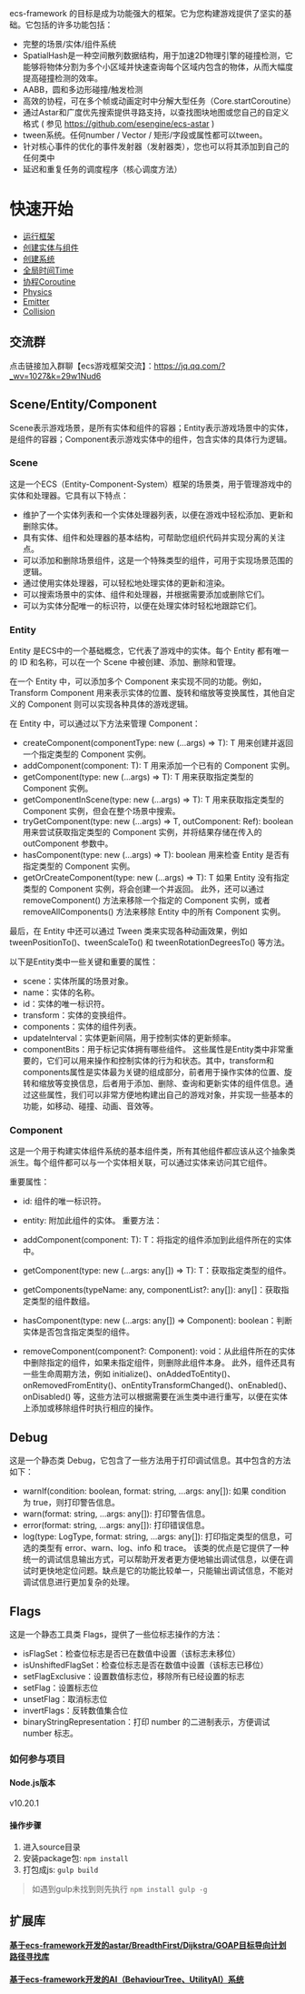 ecs-framework 的目标是成为功能强大的框架。它为您构建游戏提供了坚实的基础。它包括的许多功能包括：

- 完整的场景/实体/组件系统
- SpatialHash是一种空间散列数据结构，用于加速2D物理引擎的碰撞检测，它能够将物体分割为多个小区域并快速查询每个区域内包含的物体，从而大幅度提高碰撞检测的效率。
- AABB，圆和多边形碰撞/触发检测
- 高效的协程，可在多个帧或动画定时中分解大型任务（Core.startCoroutine）
- 通过Astar和广度优先搜索提供寻路支持，以查找图块地图或您自己的自定义格式 ( 参见 https://github.com/esengine/ecs-astar )
- tween系统。任何number / Vector / 矩形/字段或属性都可以tween。
- 针对核心事件的优化的事件发射器（发射器类），您也可以将其添加到自己的任何类中
- 延迟和重复任务的调度程序（核心调度方法）

# 快速开始
- [运行框架](docs/getting_start.md)
- [创建实体与组件](docs/create_entity_component.md)
- [创建系统](docs/system.md)
- [全局时间Time](docs/time.md)
- [协程Coroutine](docs/coroutine.md)
- [Physics](docs/physics.md)
- [Emitter](docs/emitter.md)
- [Collision](docs/collision.md)

## 交流群
点击链接加入群聊【ecs游戏框架交流】：https://jq.qq.com/?_wv=1027&k=29w1Nud6


## Scene/Entity/Component
Scene表示游戏场景，是所有实体和组件的容器；Entity表示游戏场景中的实体，是组件的容器；Component表示游戏实体中的组件，包含实体的具体行为逻辑。

### Scene
这是一个ECS（Entity-Component-System）框架的场景类，用于管理游戏中的实体和处理器。它具有以下特点：

- 维护了一个实体列表和一个实体处理器列表，以便在游戏中轻松添加、更新和删除实体。
- 具有实体、组件和处理器的基本结构，可帮助您组织代码并实现分离的关注点。
- 可以添加和删除场景组件，这是一个特殊类型的组件，可用于实现场景范围的逻辑。
- 通过使用实体处理器，可以轻松地处理实体的更新和渲染。
- 可以搜索场景中的实体、组件和处理器，并根据需要添加或删除它们。
- 可以为实体分配唯一的标识符，以便在处理实体时轻松地跟踪它们。

### Entity
Entity 是ECS中的一个基础概念，它代表了游戏中的实体。每个 Entity 都有唯一的 ID 和名称，可以在一个 Scene 中被创建、添加、删除和管理。

在一个 Entity 中，可以添加多个 Component 来实现不同的功能。例如，Transform Component 用来表示实体的位置、旋转和缩放等变换属性，其他自定义的 Component 则可以实现各种具体的游戏逻辑。

在 Entity 中，可以通过以下方法来管理 Component：

- createComponent(componentType: new (...args) => T): T 用来创建并返回一个指定类型的 Component 实例。
- addComponent<T extends Component>(component: T): T 用来添加一个已有的 Component 实例。
- getComponent<T extends Component>(type: new (...args) => T): T 用来获取指定类型的 Component 实例。
- getComponentInScene<T extends Component>(type: new (...args) => T): T 用来获取指定类型的 Component 实例，但会在整个场景中搜索。
- tryGetComponent<T extends Component>(type: new (...args) => T, outComponent: Ref<T>): boolean 用来尝试获取指定类型的 Component 实例，并将结果存储在传入的 outComponent 参数中。
- hasComponent<T extends Component>(type: new (...args) => T): boolean 用来检查 Entity 是否有指定类型的 Component 实例。
- getOrCreateComponent<T extends Component>(type: new (...args) => T): T 如果 Entity 没有指定类型的 Component 实例，将会创建一个并返回。
此外，还可以通过 removeComponent() 方法来移除一个指定的 Component 实例，或者 removeAllComponents() 方法来移除 Entity 中的所有 Component 实例。

最后，在 Entity 中还可以通过 Tween 类来实现各种动画效果，例如 tweenPositionTo()、tweenScaleTo() 和 tweenRotationDegreesTo() 等方法。

以下是Entity类中一些关键和重要的属性：

- scene：实体所属的场景对象。
- name：实体的名称。
- id：实体的唯一标识符。
- transform：实体的变换组件。
- components：实体的组件列表。
- updateInterval：实体更新间隔，用于控制实体的更新频率。
- componentBits：用于标记实体拥有哪些组件。
这些属性是Entity类中非常重要的，它们可以用来操作和控制实体的行为和状态。其中，transform和components属性是实体最为关键的组成部分，前者用于操作实体的位置、旋转和缩放等变换信息，后者用于添加、删除、查询和更新实体的组件信息。通过这些属性，我们可以非常方便地构建出自己的游戏对象，并实现一些基本的功能，如移动、碰撞、动画、音效等。

### Component
这是一个用于构建实体组件系统的基本组件类，所有其他组件都应该从这个抽象类派生。每个组件都可以与一个实体相关联，可以通过实体来访问其它组件。

重要属性：

- id: 组件的唯一标识符。
- entity: 附加此组件的实体。
重要方法：

- addComponent<T extends Component>(component: T): T：将指定的组件添加到此组件所在的实体中。
- getComponent<T extends Component>(type: new (...args: any[]) => T): T：获取指定类型的组件。
- getComponents(typeName: any, componentList?: any[]): any[]：获取指定类型的组件数组。
- hasComponent(type: new (...args: any[]) => Component): boolean：判断实体是否包含指定类型的组件。
- removeComponent(component?: Component): void：从此组件所在的实体中删除指定的组件，如果未指定组件，则删除此组件本身。
此外，组件还具有一些生命周期方法，例如 initialize()、onAddedToEntity()、onRemovedFromEntity()、onEntityTransformChanged()、onEnabled()、onDisabled() 等，这些方法可以根据需要在派生类中进行重写，以便在实体上添加或移除组件时执行相应的操作。


## Debug
这是一个静态类 Debug，它包含了一些方法用于打印调试信息。其中包含的方法如下：

- warnIf(condition: boolean, format: string, ...args: any[]): 如果 condition 为 true，则打印警告信息。
- warn(format: string, ...args: any[]): 打印警告信息。
- error(format: string, ...args: any[]): 打印错误信息。
- log(type: LogType, format: string, ...args: any[]): 打印指定类型的信息，可选的类型有 error、warn、log、info 和 trace。
该类的优点是它提供了一种统一的调试信息输出方式，可以帮助开发者更方便地输出调试信息，以便在调试时更快地定位问题。缺点是它的功能比较单一，只能输出调试信息，不能对调试信息进行更加复杂的处理。

## Flags
这是一个静态工具类 Flags，提供了一些位标志操作的方法：

- isFlagSet：检查位标志是否已在数值中设置（该标志未移位）
- isUnshiftedFlagSet：检查位标志是否在数值中设置（该标志已移位）
- setFlagExclusive：设置数值标志位，移除所有已经设置的标志
- setFlag：设置标志位
- unsetFlag：取消标志位
- invertFlags：反转数值集合位
- binaryStringRepresentation：打印 number 的二进制表示，方便调试 number 标志。

### 如何参与项目
#### Node.js版本
v10.20.1 
#### 操作步骤
1. 进入source目录
2. 安装package包: `npm install`
3. 打包成js: `gulp build`
> 如遇到gulp未找到则先执行 `npm install gulp -g`

## 扩展库

#### [基于ecs-framework开发的astar/BreadthFirst/Dijkstra/GOAP目标导向计划 路径寻找库](https://github.com/esengine/ecs-astar)
#### [基于ecs-framework开发的AI（BehaviourTree、UtilityAI）系统](https://github.com/esengine/BehaviourTree-ai)
